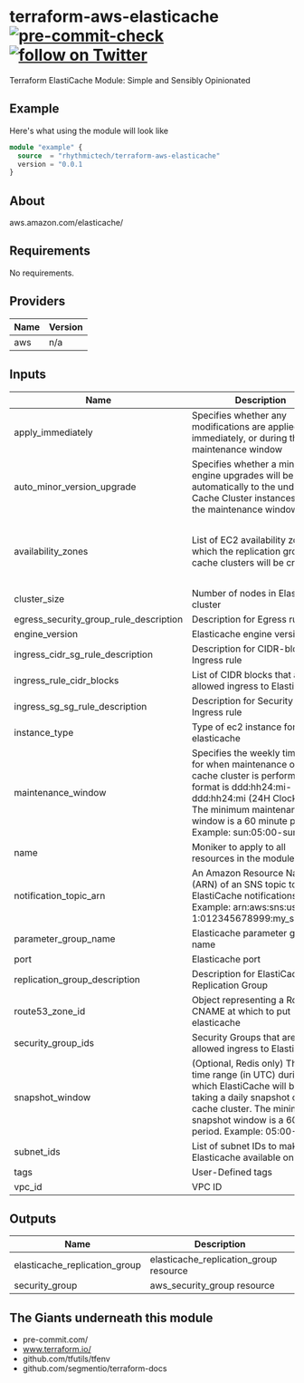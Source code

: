 # terraform-aws-elasticache [![pre-commit-check](https://github.com/rhythmictech/terraform-aws-elasticache/workflows/pre-commit-check/badge.svg)](https://github.com/rhythmictech/terraform-aws-elasticache/actions) <a href="https://twitter.com/intent/follow?screen_name=RhythmicTech"><img src="https://img.shields.io/twitter/follow/RhythmicTech?style=social&logo=RhythmicTech" alt="follow on Twitter"></a>
Terraform ElastiCache Module: Simple and Sensibly Opinionated



## Example
Here's what using the module will look like
```terraform
module "example" {
  source  = "rhythmictech/terraform-aws-elasticache"
  version = "0.0.1
}
```

## About
aws.amazon.com/elasticache/

<!-- BEGINNING OF PRE-COMMIT-TERRAFORM DOCS HOOK -->
## Requirements

No requirements.

## Providers

| Name | Version |
|------|---------|
| aws | n/a |

## Inputs

| Name | Description | Type | Default | Required |
|------|-------------|------|---------|:--------:|
| apply\_immediately | Specifies whether any modifications are applied immediately, or during the next maintenance window | `bool` | `false` | no |
| auto\_minor\_version\_upgrade | Specifies whether a minor engine upgrades will be applied automatically to the underlying Cache Cluster instances during the maintenance window. | `bool` | `true` | no |
| availability\_zones | List of EC2 availability zones in which the replication group's cache clusters will be created | `list(string)` | <pre>[<br>  "us-east-1a",<br>  "us-east-1b",<br>  "us-east-1c"<br>]</pre> | no |
| cluster\_size | Number of nodes in Elasticache cluster | `number` | `4` | no |
| egress\_security\_group\_rule\_description | Description for Egress rule | `string` | `null` | no |
| engine\_version | Elasticache engine version | `string` | `"4.0.10"` | no |
| ingress\_cidr\_sg\_rule\_description | Description for CIDR-block Ingress rule | `string` | `null` | no |
| ingress\_rule\_cidr\_blocks | List of CIDR blocks that are allowed ingress to ElastiCache | `list(string)` | `[]` | no |
| ingress\_sg\_sg\_rule\_description | Description for Security Group Ingress rule | `string` | `null` | no |
| instance\_type | Type of ec2 instance for elasticache | `string` | `"cache.t2.micro"` | no |
| maintenance\_window | Specifies the weekly time range for when maintenance on the cache cluster is performed. The format is ddd:hh24:mi-ddd:hh24:mi (24H Clock UTC). The minimum maintenance window is a 60 minute period. Example: sun:05:00-sun:09:00 | `string` | `"sun:03:00-sun:04:00"` | no |
| name | Moniker to apply to all resources in the module | `string` | n/a | yes |
| notification\_topic\_arn | An Amazon Resource Name (ARN) of an SNS topic to send ElastiCache notifications to. Example: arn:aws:sns:us-east-1:012345678999:my\_sns\_topic | `string` | `null` | no |
| parameter\_group\_name | Elasticache parameter group name | `string` | `"default.redis4.0"` | no |
| port | Elasticache port | `number` | `6379` | no |
| replication\_group\_description | Description for ElastiCache Replication Group | `string` | `null` | no |
| route53\_zone\_id | Object representing a Route53 CNAME at which to put elasticache | `string` | `""` | no |
| security\_group\_ids | Security Groups that are allowed ingress to ElastiCache | `set(string)` | `[]` | no |
| snapshot\_window | (Optional, Redis only) The daily time range (in UTC) during which ElastiCache will begin taking a daily snapshot of your cache cluster. The minimum snapshot window is a 60 minute period. Example: 05:00-09:00 | `string` | `"02:00-03:00"` | no |
| subnet\_ids | List of subnet IDs to make Elasticache available on | `list(string)` | n/a | yes |
| tags | User-Defined tags | `map(string)` | `{}` | no |
| vpc\_id | VPC ID | `string` | n/a | yes |

## Outputs

| Name | Description |
|------|-------------|
| elasticache\_replication\_group | elasticache\_replication\_group resource |
| security\_group | aws\_security\_group resource |

<!-- END OF PRE-COMMIT-TERRAFORM DOCS HOOK -->

## The Giants underneath this module
- pre-commit.com/
- www.terraform.io/
- github.com/tfutils/tfenv
- github.com/segmentio/terraform-docs
